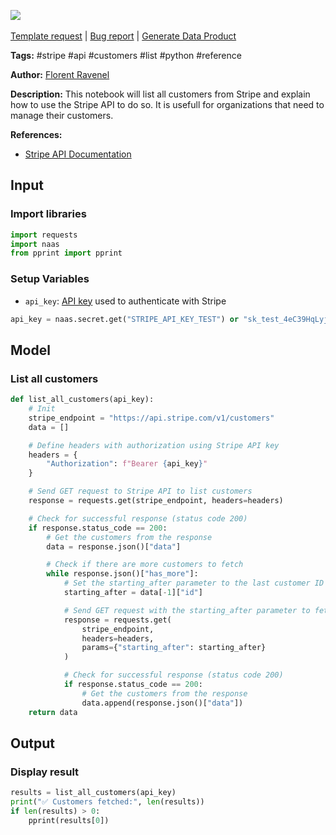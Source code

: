 <a href="https://app.naas.ai/user-redirect/naas/downloader?url=https://raw.githubusercontent.com/jupyter-naas/awesome-notebooks/master/Stripe/Stripe_List_all_customers.ipynb" target="_parent"><img src="https://naasai-public.s3.eu-west-3.amazonaws.com/Open_in_Naas_Lab.svg"/></a><br><br><a href="https://github.com/jupyter-naas/awesome-notebooks/issues/new?assignees=&labels=&template=template-request.md&title=Tool+-+Action+of+the+notebook+">Template request</a> | <a href="https://github.com/jupyter-naas/awesome-notebooks/issues/new?assignees=&labels=bug&template=bug_report.md&title=Stripe+-+List+all+customers:+Error+short+description">Bug report</a> | <a href="https://app.naas.ai/user-redirect/naas/downloader?url=https://raw.githubusercontent.com/jupyter-naas/awesome-notebooks/master/Naas/Naas_Start_data_product.ipynb" target="_parent">Generate Data Product</a>

**Tags:** #stripe #api #customers #list #python #reference

**Author:** [Florent Ravenel](https://www.linkedin.com/in/florent-ravenel)

**Description:** This notebook will list all customers from Stripe and explain how to use the Stripe API to do so. It is usefull for organizations that need to manage their customers.

**References:**
- [Stripe API Documentation](https://stripe.com/docs/api/customers/list)

## Input

### Import libraries


```python
import requests
import naas
from pprint import pprint
```

### Setup Variables
- `api_key`: [API key](https://stripe.com/docs/keys) used to authenticate with Stripe


```python
api_key = naas.secret.get("STRIPE_API_KEY_TEST") or "sk_test_4eC39HqLyjWDarjtT1zdp7dc"
```

## Model

### List all customers


```python
def list_all_customers(api_key):
    # Init
    stripe_endpoint = "https://api.stripe.com/v1/customers"
    data = []

    # Define headers with authorization using Stripe API key
    headers = {
        "Authorization": f"Bearer {api_key}"
    }

    # Send GET request to Stripe API to list customers
    response = requests.get(stripe_endpoint, headers=headers)

    # Check for successful response (status code 200)
    if response.status_code == 200:
        # Get the customers from the response
        data = response.json()["data"]

        # Check if there are more customers to fetch
        while response.json()["has_more"]:
            # Set the starting_after parameter to the last customer ID from the previous response
            starting_after = data[-1]["id"]

            # Send GET request with the starting_after parameter to fetch the next set of customers
            response = requests.get(
                stripe_endpoint,
                headers=headers,
                params={"starting_after": starting_after}
            )

            # Check for successful response (status code 200)
            if response.status_code == 200:
                # Get the customers from the response
                data.append(response.json()["data"])
    return data
```

## Output

### Display result


```python
results = list_all_customers(api_key)
print("✅ Customers fetched:", len(results))
if len(results) > 0:
    pprint(results[0])
```
